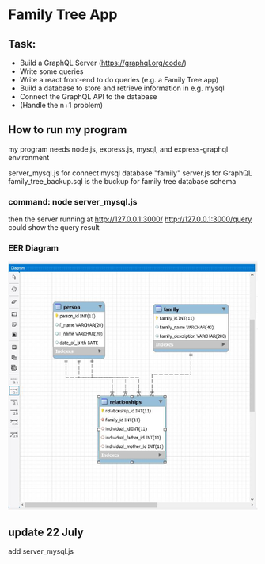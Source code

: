 # Family Tree App

## Task:

* Build a GraphQL Server (https://graphql.org/code/)
* Write some queries
* Write a react front-end to do queries (e.g. a Family Tree app)
* Build a database to store and retrieve information in e.g. mysql
* Connect the GraphQL API to the database
* (Handle the n+1 problem)


## How to run my program 
my program needs node.js, express.js, mysql, and express-graphql environment

server_mysql.js for connect mysql database "family" 
server.js for GraphQL
family_tree_backup.sql is the buckup for family tree database schema

### command: node server_mysql.js 
then the server running at http://127.0.0.1:3000/
http://127.0.0.1:3000/query could show the query result 

### EER Diagram
![](./family_tree_EER_diagram.jpg)

## update 22 July
add server_mysql.js 